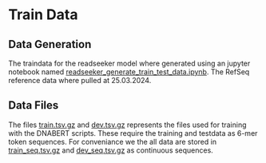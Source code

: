 # Train Data
## Data Generation

The traindata for the readseeker model where generated using an jupyter notebook named [readseeker_generate_train_test_data.ipynb](readseeker_generate_train_test_data.ipynb). The RefSeq reference data where pulled at 25.03.2024.
## Data Files

The files [train.tsv.gz](train.tsv.gz) and [dev.tsv.gz](dev.tsv.gz) represents the files used for training with the DNABERT scripts. These require the training and testdata as 6-mer token sequences. For conveniance we the all data are stored in [train_seq.tsv.gz](train_seq.tsv.gz) and [dev_seq.tsv.gz](dev_seq.tsv) as continuous sequences.
